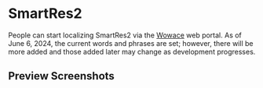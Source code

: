 # SmartRes2

People can start localizing SmartRes2 via the [Wowace](https://www.wowace.com/projects/smartres2/localization) web portal. As of June 6, 2024, the current words and phrases are set; however, there will be more added and those added later may change as development progresses.

## Preview Screenshots
